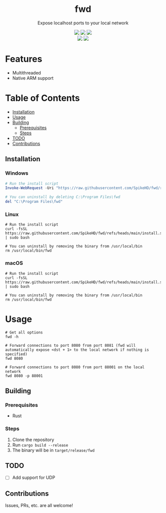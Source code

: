 <div align="center">
  <h1>fwd</h1>
  <p>Expose localhost ports to your local network</p>
</div>

<div align="center">
  <img src="https://img.shields.io/github/actions/workflow/status/SpikeHD/fwd/build.yml" />
  <img src="https://img.shields.io/github/repo-size/SpikeHD/fwd" />
  <img src="https://img.shields.io/github/commit-activity/m/SpikeHD/fwd" />
</div>

<div align="center">
  <img src="https://img.shields.io/github/release-date/SpikeHD/fwd" />
  <img src="https://img.shields.io/github/stars/SpikeHD/fwd" />
</div>

# Features

* Multithreaded
* Native ARM support

# Table of Contents
* [Installation](#installation)
* [Usage](#usage)
* [Building](#building)
  * [Prerequisites](#prerequisites)
  * [Steps](#steps)
* [TODO](#todo)
* [Contributions](#contributions)

## Installation

### Windows

```powershell
# Run the install script
Invoke-WebRequest -Uri "https://raw.githubusercontent.com/SpikeHD/fwd/refs/heads/main/install.ps1" -OutFile "$env:TEMP\install.ps1"; PowerShell -ExecutionPolicy Bypass -File "$env:TEMP\install.ps1"

# You can uninstall by deleting C:\Program Files\fwd
del "C:\Program Files\fwd"
```

### Linux

```shell
# Run the install script
curl -fsSL https://raw.githubusercontent.com/SpikeHD/fwd/refs/heads/main/install.sh | sudo bash

# You can uninstall by removing the binary from /usr/local/bin
rm /usr/local/bin/fwd
```

### macOS

```shell
# Run the install script
curl -fsSL https://raw.githubusercontent.com/SpikeHD/fwd/refs/heads/main/install.sh | sudo bash

# You can uninstall by removing the binary from /usr/local/bin
rm /usr/local/bin/fwd
```

# Usage

```shell
# Get all options
fwd -h

# Forward connections to port 8080 from port 8081 (fwd will automatically expose <dst + 1> to the local network if nothing is specified)
fwd 8080

# Forward connections to port 8080 from port 88001 on the local network
fwd 8080 -p 88001
```

## Building

### Prerequisites

* Rust

### Steps

1. Clone the repository
2. Run `cargo build --release`
3. The binary will be in `target/release/fwd`

## TODO

- [ ] Add support for UDP

## Contributions

Issues, PRs, etc. are all welcome!
